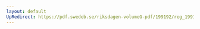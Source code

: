 ```yaml
---
layout: default
UpRedirect: https://pdf.swedeb.se/riksdagen-volumeG-pdf/199192/reg_199192/reg_199192_0943.pdf
---
```

